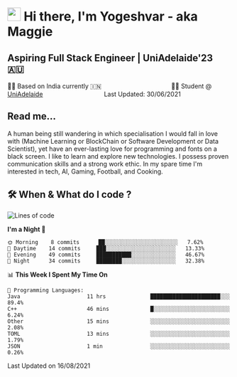 <h1><img src="https://emojis.slackmojis.com/emojis/images/1531849430/4246/blob-sunglasses.gif?1531849430" width="30"/> Hi there, I'm Yogeshvar - aka Maggie</h1>

## Aspiring Full Stack Engineer | UniAdelaide'23 🇦🇺  
🏂🏻  Based on India currently 🇮🇳 &nbsp;&nbsp;&nbsp;&nbsp;&nbsp;&nbsp;&nbsp;&nbsp;&nbsp;&nbsp;&nbsp;&nbsp;&nbsp;&nbsp;&nbsp;&nbsp;&nbsp;&nbsp;&nbsp;&nbsp;&nbsp;&nbsp;&nbsp;&nbsp;&nbsp;&nbsp;&nbsp;&nbsp;&nbsp;&nbsp;&nbsp;&nbsp;&nbsp;&nbsp;&nbsp;&nbsp;&nbsp;&nbsp;&nbsp;👨‍💻 Student @ [UniAdelaide](https://www.adelaide.edu.au)   &nbsp;&nbsp;&nbsp;&nbsp;&nbsp;&nbsp;&nbsp;&nbsp;&nbsp;&nbsp;&nbsp;&nbsp;&nbsp;&nbsp;&nbsp;&nbsp;&nbsp;&nbsp;&nbsp;&nbsp;&nbsp;&nbsp;&nbsp;&nbsp;&nbsp;&nbsp;&nbsp;&nbsp;&nbsp;&nbsp;&nbsp;&nbsp; &nbsp;Last Updated: 30/06/2021

## Read me...

A human being still wandering in which specialisation I would fall in love with (Machine Learning or BlockChain or Software Development or Data Scientist), yet have an ever-lasting love for programming and fonts on a black screen. I like to learn and explore new technologies. I possess proven communication skills and a strong work ethic. In my spare time I'm interested in tech, AI, Gaming, Football, and Cooking.

## 🛠 When & What do I code ?  

<!--START_SECTION:waka-->
![Lines of code](https://img.shields.io/badge/From%20Hello%20World%20I%27ve%20Written-46551%20lines%20of%20code-blue)

**I'm a Night 🦉** 

```text
🌞 Morning    8 commits      ██░░░░░░░░░░░░░░░░░░░░░░░   7.62% 
🌆 Daytime    14 commits     ███░░░░░░░░░░░░░░░░░░░░░░   13.33% 
🌃 Evening    49 commits     ███████████░░░░░░░░░░░░░░   46.67% 
🌙 Night      34 commits     ████████░░░░░░░░░░░░░░░░░   32.38%

```


📊 **This Week I Spent My Time On** 

```text
💬 Programming Languages: 
Java                     11 hrs              ██████████████████████░░░   89.4% 
C++                      46 mins             █░░░░░░░░░░░░░░░░░░░░░░░░   6.24% 
Other                    15 mins             ░░░░░░░░░░░░░░░░░░░░░░░░░   2.08% 
TOML                     13 mins             ░░░░░░░░░░░░░░░░░░░░░░░░░   1.79% 
JSON                     1 min               ░░░░░░░░░░░░░░░░░░░░░░░░░   0.26%

```


 Last Updated on 16/08/2021
<!--END_SECTION:waka-->

